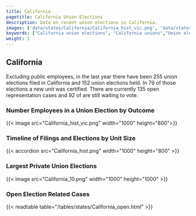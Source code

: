 ```yaml
---
title: California
pagetitle: California Union Elections
description: Data on recent union elections in California.
images: ['data/states/California/California_hist_vic.png', 'data/states/California/California_hist_size.png', 'data/states/California/California_10.png']
keywords: ["California union elections", "California unions","Union elections"]
weight: 1
---
```

##  California

Excluding public employees, in the last year there have been 255 union elections filed in California and 152 union elections held. In 79 of those elections a new unit was certified. There are currently 135 open representation cases and 92 of are still waiting to vote.

### Number Employees in a Union Election by Outcome
{{< image src="California_hist_vic.png" width="1000" height="800">}}

### Timeline of Filings and Elections by Unit Size
{{< accordion src="California_hist.png" width="1000" height="800" >}}

### Largest Private Union Elections
{{< image src="California_10.png" width="1000" height="1000"  >}}

### Open Election Related Cases
{{< readtable table="/tables/states/California_open.html" >}}

